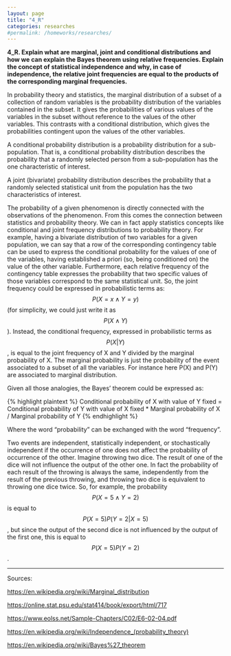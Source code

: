 ```yaml
---
layout: page
title: "4_R"
categories: researches
#permalink: /homeworks/researches/
---
```

<script type="text/x-mathjax-config">
  MathJax.Hub.Config({
    extensions: [
      "MathMenu.js",
      "MathZoom.js",
      "AssistiveMML.js",
      "a11y/accessibility-menu.js"
    ],
    jax: ["input/TeX", "output/CommonHTML"],
    TeX: {
      extensions: [
        "AMSmath.js",
        "AMSsymbols.js",
        "noErrors.js",
        "noUndefined.js",
      ]
    }
  });
</script>
<script type="text/javascript" async
  src="https://cdnjs.cloudflare.com/ajax/libs/mathjax/2.7.5/MathJax.js?config=TeX-MML-AM_CHTML">
</script>
<b>4_R. Explain what are marginal, joint and conditional distributions and how we can explain the Bayes theorem using relative frequencies. Explain the concept of statistical independence and why, in case of independence, the relative joint frequencies are equal to the products of the corresponding marginal frequencies.</b>

In probability theory and statistics, the marginal distribution of a subset of a collection of random variables is the probability distribution of the variables contained in the subset. It gives the probabilities of various values of the variables in the subset without reference to the values of the other variables. This contrasts with a conditional distribution, which gives the probabilities contingent upon the values of the other variables.

A conditional probability distribution is a probability distribution for a sub-population. That is, a conditional probability distribution describes the probability that a randomly selected person from a sub-population has the one characteristic of interest.

A joint (bivariate) probability distribution describes the probability that a randomly selected statistical unit from the population has the two characteristics of interest.

The probability of a given phenomenon is directly connected with the observations of the phenomenon. From this comes the connection between statistics and probability theory. We can in fact apply statistics concepts like conditional and joint frequency distributions to probability theory. For example, having a bivariate distribution of two variables for a given population, we can say that a row of the corresponding contingency table can be used to express the conditional probability for the values of one of the variables, having established a priori (so, being conditioned on) the value of the other variable. Furthermore, each relative frequency of the contingency table expresses the probability that two specific values of those variables correspond to the same statistical unit. So, the joint frequency could be expressed in probabilistic terms as: $$P(X=x \wedge Y=y)$$ (for simplicity, we could just write it as $$P(X \wedge Y)$$). Instead, the conditional frequency, expressed in probabilistic terms as $$P(X \vert Y)$$, is equal to the joint frequency of X and Y divided by the marginal probability of X. The marginal probability is just the probability of the event associated to a subset of all the variables. For instance here P(X) and P(Y) are associated to marginal distribution.

Given all those analogies, the Bayes’ theorem could be expressed as:

{% highlight plaintext %}
Conditional probability of X with value of Y fixed = Conditional probability of Y with value of X fixed * Marginal probability of X / Marginal probability of Y
{% endhighlight %}

Where the word “probability” can be exchanged with the word “frequency”.

Two events are independent, statistically independent, or stochastically independent if the occurrence of one does not affect the probability of occurrence of the other. Imagine throwing two dice. The result of one of the dice will not influence the output of the other one. In fact the probability of each result of the throwing is always the same, independently from the result of the previous throwing, and throwing two dice is equivalent to throwing one dice twice. So, for example, the probability $$P(X=5 \wedge Y=2)$$ is equal to $$P(X=5)P(Y=2 \vert X=5)$$, but since the output of the second dice is not influenced by the output of the first one, this is equal to $$P(X=5)P(Y=2)$$ .

--------------------------------------------------------------------------------------
Sources:

https://en.wikipedia.org/wiki/Marginal_distribution

https://online.stat.psu.edu/stat414/book/export/html/717

https://www.eolss.net/Sample-Chapters/C02/E6-02-04.pdf

https://en.wikipedia.org/wiki/Independence_(probability_theory)

https://en.wikipedia.org/wiki/Bayes%27_theorem

